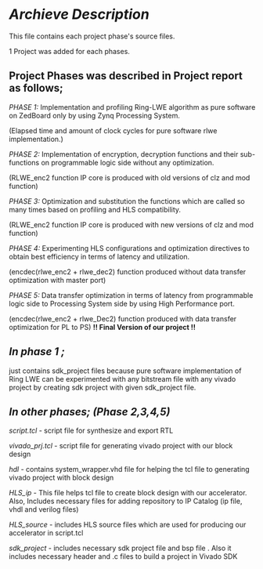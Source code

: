 # *Archieve Description*
This file contains each project phase's source files. 

1 Project was added for each phases.

## Project Phases was described in Project report as follows;

*PHASE 1:* Implementation and profiling Ring-LWE algorithm as pure software on ZedBoard 
only by using Zynq Processing System.

(Elapsed time and amount of clock cycles for pure software rlwe implementation.)

*PHASE 2:* Implementation of encryption, decryption functions and their sub-functions
on programmable logic side without any optimization.

(RLWE_enc2 function IP core is produced with old versions of clz and mod function)

*PHASE 3:* Optimization and substitution the functions which are called so many times
based on profiling and HLS compatibility.

(RLWE_enc2 function IP core is produced with new versions of clz and mod function)

*PHASE 4:* Experimenting HLS configurations and optimization directives to obtain best
efficiency in terms of latency and utilization.

(encdec(rlwe_enc2 + rlwe_dec2) function produced without data transfer optimization with master
port)

*PHASE 5:* Data transfer optimization in terms of latency from programmable logic side to
Processing System side by using High Performance port.

(encdec(rlwe_enc2 + rlwe_Dec2) function produced with data transfer optimization for PL to PS)
**!! Final Version of our project !!**




## *In phase 1 ;*
   just contains sdk_project files because pure software implementation of Ring LWE can be experimented with any bitstream file with any vivado project by creating
sdk project with given sdk_project file. 

## *In other phases; (Phase 2,3,4,5)*

 *script.tcl* - script file for synthesize and export RTL
 
 *vivado_prj.tcl* - script file for generating vivado project with our block design
 
 *hdl* - contains system_wrapper.vhd file for helping the tcl file to generating vivado project with block design
 
 *HLS_ip* -  This file helps tcl file to create block design with our accelerator. Also, Includes necessary files for adding repository to IP Catalog (ip file, vhdl and verilog files)
 
 *HLS_source* - includes HLS source files which are used for producing our accelerator in script.tcl
 
 *sdk_project* - includes necessary sdk project file and bsp file . Also it includes necessary header and .c files to build a project in Vivado SDK
	



